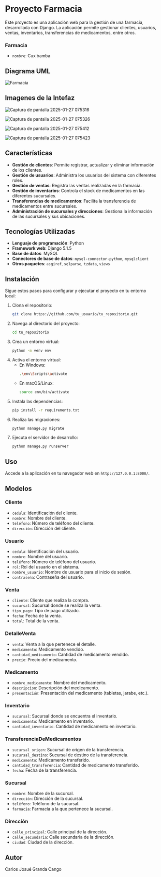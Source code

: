 # Proyecto Farmacia

Este proyecto es una aplicación web para la gestión de una farmacia, desarrollada con Django. La aplicación permite gestionar clientes, usuarios, ventas, inventarios, transferencias de medicamentos, entre otros.

### Farmacia
- `nombre`: Cuxibamba 

## Diagrama UML

![Farmacia](https://github.com/user-attachments/assets/069d6e81-9506-4337-a4c6-196a6d74ad21)

## Imagenes de la Intefaz

![Captura de pantalla 2025-01-27 075316](https://github.com/user-attachments/assets/7898e2bc-fabf-4b5e-94dc-db0af1f5772b)

![Captura de pantalla 2025-01-27 075326](https://github.com/user-attachments/assets/b09b2e58-fbb6-41ca-b3de-2c3522c92fd3)

![Captura de pantalla 2025-01-27 075412](https://github.com/user-attachments/assets/d7ffc8a2-30e4-401e-a2eb-bb039e670529)

![Captura de pantalla 2025-01-27 075423](https://github.com/user-attachments/assets/d68bc474-c972-4267-b771-609fbe814993)


## Características

- **Gestión de clientes**: Permite registrar, actualizar y eliminar información de los clientes.
- **Gestión de usuarios**: Administra los usuarios del sistema con diferentes roles.
- **Gestión de ventas**: Registra las ventas realizadas en la farmacia.
- **Gestión de inventarios**: Controla el stock de medicamentos en las diferentes sucursales.
- **Transferencias de medicamentos**: Facilita la transferencia de medicamentos entre sucursales.
- **Administración de sucursales y direcciones**: Gestiona la información de las sucursales y sus ubicaciones.

## Tecnologías Utilizadas

- **Lenguaje de programación**: Python
- **Framework web**: Django 5.1.5
- **Base de datos**: MySQL
- **Conectores de base de datos**: `mysql-connector-python`, `mysqlclient`
- **Otros paquetes**: `asgiref`, `sqlparse`, `tzdata`, `views`

## Instalación

Sigue estos pasos para configurar y ejecutar el proyecto en tu entorno local:

1. Clona el repositorio:
    ```bash
    git clone https://github.com/tu_usuario/tu_repositorio.git
    ```
2. Navega al directorio del proyecto:
    ```bash
    cd tu_repositorio
    ```
3. Crea un entorno virtual:
    ```bash
    python -m venv env
    ```
4. Activa el entorno virtual:
    - En Windows:
        ```bash
        .\env\Scripts\activate
        ```
    - En macOS/Linux:
        ```bash
        source env/bin/activate
        ```
5. Instala las dependencias:
    ```bash
    pip install -r requirements.txt
    ```
6. Realiza las migraciones:
    ```bash
    python manage.py migrate
    ```
7. Ejecuta el servidor de desarrollo:
    ```bash
    python manage.py runserver
    ```

## Uso

Accede a la aplicación en tu navegador web en `http://127.0.0.1:8000/`.

## Modelos

### Cliente
- `cedula`: Identificación del cliente.
- `nombre`: Nombre del cliente.
- `teléfono`: Número de teléfono del cliente.
- `dirección`: Dirección del cliente.

### Usuario
- `cedula`: Identificación del usuario.
- `nombre`: Nombre del usuario.
- `teléfono`: Número de teléfono del usuario.
- `rol`: Rol del usuario en el sistema.
- `nombre_usuario`: Nombre de usuario para el inicio de sesión.
- `contraseña`: Contraseña del usuario.

### Venta
- `cliente`: Cliente que realiza la compra.
- `sucursal`: Sucursal donde se realiza la venta.
- `tipo_pago`: Tipo de pago utilizado.
- `fecha`: Fecha de la venta.
- `total`: Total de la venta.

### DetalleVenta
- `venta`: Venta a la que pertenece el detalle.
- `medicamento`: Medicamento vendido.
- `cantidad_medicamento`: Cantidad de medicamento vendido.
- `precio`: Precio del medicamento.

### Medicamento
- `nombre_medicamento`: Nombre del medicamento.
- `descripcion`: Descripción del medicamento.
- `presentación`: Presentación del medicamento (tabletas, jarabe, etc.).

### Inventario
- `sucursal`: Sucursal donde se encuentra el inventario.
- `medicamento`: Medicamento en inventario.
- `cantidad_inventario`: Cantidad de medicamento en inventario.

### TransferenciaDeMedicamentos
- `sucursal_origen`: Sucursal de origen de la transferencia.
- `sucursal_destino`: Sucursal de destino de la transferencia.
- `medicamento`: Medicamento transferido.
- `cantidad_transferencia`: Cantidad de medicamento transferido.
- `fecha`: Fecha de la transferencia.

### Sucursal
- `nombre`: Nombre de la sucursal.
- `dirección`: Dirección de la sucursal.
- `teléfono`: Teléfono de la sucursal.
- `farmacia`: Farmacia a la que pertenece la sucursal.

### Dirección
- `calle_principal`: Calle principal de la dirección.
- `calle_secundaria`: Calle secundaria de la dirección.
- `ciudad`: Ciudad de la dirección.



## Autor

Carlos Josué Granda Cango
